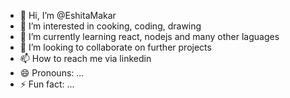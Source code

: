 - 👋 Hi, I’m @EshitaMakar
- 👀 I’m interested in cooking, coding, drawing
- 🌱 I’m currently learning react, nodejs and many other laguages
- 💞️ I’m looking to collaborate on further projects
- 📫 How to reach me via linkedin
- 😄 Pronouns: ...
- ⚡ Fun fact: ...

<!---
EshitaMakar/EshitaMakar is a ✨ special ✨ repository because its `README.md` (this file) appears on your GitHub profile.
You can click the Preview link to take a look at your changes.
--->
